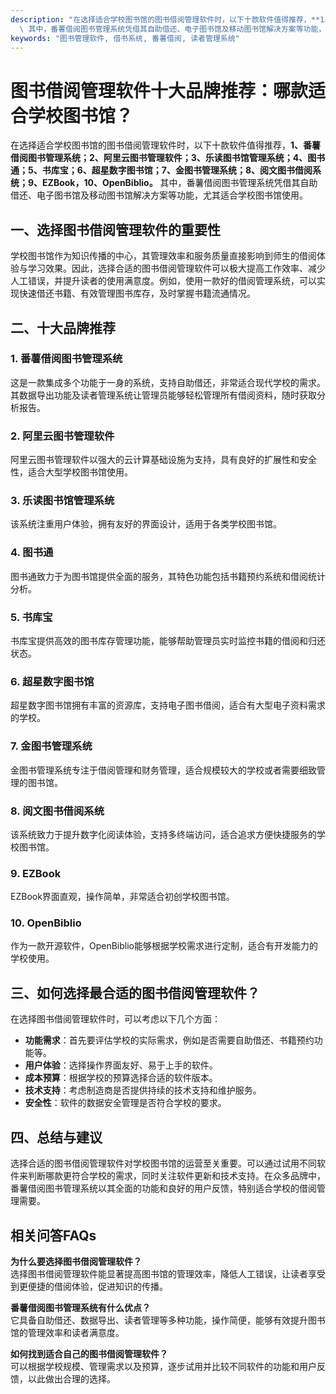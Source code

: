 ```yaml
---
description: "在选择适合学校图书馆的图书借阅管理软件时，以下十款软件值得推荐，**1、番薯借阅图书管理系统；2、阿里云图书管理软件；3、乐读图书馆管理系统；4、图书通；5、书库宝；6、超星数字图书馆；7、金图书管理系统；8、阅文图书借阅系统；9、EZBook，10、OpenBiblio。**\
  \ 其中，番薯借阅图书管理系统凭借其自助借还、电子图书馆及移动图书馆解决方案等功能，尤其适合学校图书馆使用。"
keywords: "图书管理软件, 借书系统, 番薯借阅, 读者管理系统"
---
```

# 图书借阅管理软件十大品牌推荐：哪款适合学校图书馆？

在选择适合学校图书馆的图书借阅管理软件时，以下十款软件值得推荐，**1、番薯借阅图书管理系统；2、阿里云图书管理软件；3、乐读图书馆管理系统；4、图书通；5、书库宝；6、超星数字图书馆；7、金图书管理系统；8、阅文图书借阅系统；9、EZBook，10、OpenBiblio。** 其中，番薯借阅图书管理系统凭借其自助借还、电子图书馆及移动图书馆解决方案等功能，尤其适合学校图书馆使用。

## **一、选择图书借阅管理软件的重要性**

学校图书馆作为知识传播的中心，其管理效率和服务质量直接影响到师生的借阅体验与学习效果。因此，选择合适的图书借阅管理软件可以极大提高工作效率、减少人工错误，并提升读者的使用满意度。例如，使用一款好的借阅管理系统，可以实现快速借还书籍、有效管理图书库存，及时掌握书籍流通情况。

## **二、十大品牌推荐**

### **1. 番薯借阅图书管理系统**
这是一款集成多个功能于一身的系统，支持自助借还，非常适合现代学校的需求。其数据导出功能及读者管理系统让管理员能够轻松管理所有借阅资料，随时获取分析报告。

### **2. 阿里云图书管理软件**
阿里云图书管理软件以强大的云计算基础设施为支持，具有良好的扩展性和安全性，适合大型学校图书馆使用。

### **3. 乐读图书馆管理系统**
该系统注重用户体验，拥有友好的界面设计，适用于各类学校图书馆。

### **4. 图书通**
图书通致力于为图书馆提供全面的服务，其特色功能包括书籍预约系统和借阅统计分析。

### **5. 书库宝**
书库宝提供高效的图书库存管理功能，能够帮助管理员实时监控书籍的借阅和归还状态。

### **6. 超星数字图书馆**
超星数字图书馆拥有丰富的资源库，支持电子图书借阅，适合有大型电子资料需求的学校。

### **7. 金图书管理系统**
金图书管理系统专注于借阅管理和财务管理，适合规模较大的学校或者需要细致管理的图书馆。

### **8. 阅文图书借阅系统**
该系统致力于提升数字化阅读体验，支持多终端访问，适合追求方便快捷服务的学校图书馆。

### **9. EZBook**
EZBook界面直观，操作简单，非常适合初创学校图书馆。

### **10. OpenBiblio**
作为一款开源软件，OpenBiblio能够根据学校需求进行定制，适合有开发能力的学校使用。

## **三、如何选择最合适的图书借阅管理软件？**

在选择图书借阅管理软件时，可以考虑以下几个方面：
- **功能需求**：首先要评估学校的实际需求，例如是否需要自助借还、书籍预约功能等。
- **用户体验**：选择操作界面友好、易于上手的软件。
- **成本预算**：根据学校的预算选择合适的软件版本。
- **技术支持**：考虑制造商是否提供持续的技术支持和维护服务。
- **安全性**：软件的数据安全管理是否符合学校的要求。

## **四、总结与建议**

选择合适的图书借阅管理软件对学校图书馆的运营至关重要。可以通过试用不同软件来判断哪款更符合学校的需求，同时关注软件更新和技术支持。在众多品牌中，番薯借阅图书管理系统以其全面的功能和良好的用户反馈，特别适合学校的借阅管理需要。

## 相关问答FAQs

**为什么要选择图书借阅管理软件？**  
选择图书借阅管理软件能显著提高图书馆的管理效率，降低人工错误，让读者享受到更便捷的借阅体验，促进知识的传播。

**番薯借阅图书管理系统有什么优点？**  
它具备自助借还、数据导出、读者管理等多种功能，操作简便，能够有效提升图书馆的管理效率和读者满意度。

**如何找到适合自己的图书借阅管理软件？**  
可以根据学校规模、管理需求以及预算，逐步试用并比较不同软件的功能和用户反馈，以此做出合理的选择。
